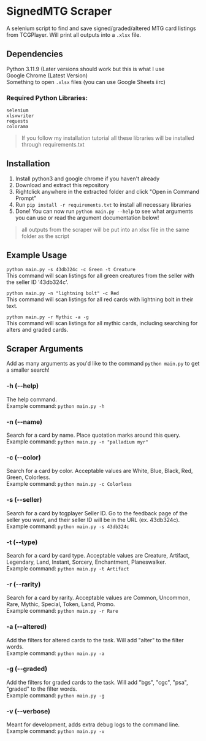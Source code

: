 # SignedMTG Scraper
A selenium script to find and save signed/graded/altered MTG card listings from TCGPlayer. Will print all outputs into a `.xlsx` file.

## Dependencies
Python 3.11.9 (Later versions should work but this is what I use<br>
Google Chrome (Latest Version)<br>
Something to open `.xlsx` files (you can use Google Sheets iirc)

### Required Python Libraries:
```
selenium
xlsxwriter
requests
colorama
```

> If you follow my installation tutorial all these libraries will be installed through requirements.txt

## Installation
1. Install python3 and google chrome if you haven't already 
2. Download and extract this repository
3. Rightclick anywhere in the extracted folder and click "Open in Command Prompt"
4. Run `pip install -r requirements.txt` to install all necessary libraries
5. Done! You can now run `python main.py --help` to see what arguments you can use or read the argument documentation below!
> all outputs from the scraper will be put into an xlsx file in the same folder as the script

## Example Usage
`python main.py -s 43db324c -c Green -t Creature`<br>
This command will scan listings for all green creatures from the seller with the seller ID '43db324c'.

`python main.py -n "lightning bolt" -c Red`<br>
This command will scan listings for all red cards with lightning bolt in their text.

`python main.py -r Mythic -a -g`<br>
This command will scan listings for all mythic cards, including searching for alters and graded cards.

## Scraper Arguments
Add as many arguments as you'd like to the command `python main.py` to get a smaller search!

### -h (--help)
The help command.<br>
Example command: `python main.py -h`
### -n (--name)
Search for a card by name. Place quotation marks around this query.<br>
Example command: `python main.py -n "palladium myr"`
### -c (--color)
Search for a card by color. Acceptable values are White, Blue, Black, Red, Green, Colorless.<br>
Example command: `python main.py -c Colorless`
### -s (--seller)
Search for a card by tcgplayer Seller ID. Go to the feedback page of the seller you want, and their seller ID will be in the URL (ex. 43db324c).<br>
Example command: `python main.py -s 43db324c`
### -t (--type)
Search for a card by card type. Acceptable values are Creature, Artifact, Legendary, Land, Instant, Sorcery, Enchantment, Planeswalker.<br>
Example command: `python main.py -t Artifact`
### -r (--rarity)
Search for a card by rarity. Acceptable values are Common, Uncommon, Rare, Mythic, Special, Token, Land, Promo.<br>
Example command: `python main.py -r Rare`
### -a (--altered)
Add the filters for altered cards to the task. Will add "alter" to the filter words.<br>
Example command: `python main.py -a`
### -g (--graded)
Add the filters for graded cards to the task. Will add "bgs", "cgc", "psa", "graded" to the filter words.<br>
Example command: `python main.py -g`
### -v (--verbose)
Meant for development, adds extra debug logs to the command line.<br>
Example command: `python main.py -v`

